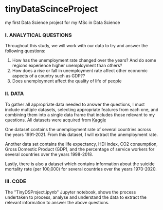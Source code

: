 # tinyDataScinceProject
my first Data Science project for my MSc in Data Science

### I.	ANALYTICAL QUESTIONS
Throughout this study, we will work with our data to try and answer the following questions:

1)	How has the unemployment rate changed over the years? And do some regions experience higher unemployment than others?
2)	How does a rise or fall in unemployment rate affect other economic aspects of a country such as GDP??
3)	Does unemployment affect the quality of life of people

### II.	DATA
To gather all appropriate data needed to answer the questions, I must include multiple datasets, selecting appropriate features from each one, and combining them into a single data frame that includes those relevant to my questions. All datasets were acquired from [Kaggle](https://www.kaggle.com/)

One dataset contains the unemployment rate of several countries across the years 1991-2021. From this dataset, I will extract the unemployment rate. 

Another data set contains the life expectancy, HDI index, CO2 consumption, Gross Domestic Product (GDP), and the percentage of service workers for several countries over the years 1998-2018. 

Lastly, there is also a dataset which contains information about the suicide mortality rate (per 100,000) for several countries over the years 1970-2020.

### III. CODE
The "TinyDSProject.ipynb" Jupyter notebook, shows the process undertaken to process, analyse and understand the data to extract the relevant information to answer the above questions.
